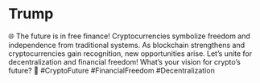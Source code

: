 # Trump
🌐 The future is in free finance! Cryptocurrencies symbolize freedom and independence from traditional systems. As blockchain strengthens and cryptocurrencies gain recognition, new opportunities arise. Let’s unite for decentralization and financial freedom! What’s your vision for crypto’s future? 💬 #CryptoFuture #FinancialFreedom #Decentralization
